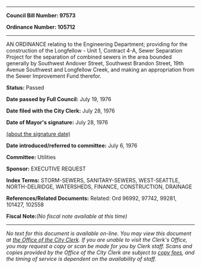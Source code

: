 

********

**Council Bill Number: 97573**
   
**Ordinance Number: 105712**
********

 AN ORDINANCE relating to the Engineering Department; providing for the construction of the Longfellow - Unit 1, Contract 4-A, Sewer Separation Project for the separation of combined sewers in the area bounded generally by Southwest Andover Street, Southwest Brandon Street, 19th Avenue Southwest and Longfellow Creek, and making an appropriation from the Sewer Improvement Fund therefor.

**Status:** Passed
   
**Date passed by Full Council:** July 19, 1976
   
**Date filed with the City Clerk:** July 28, 1976
   
**Date of Mayor's signature:** July 28, 1976
   
[(about the signature date)](/~public/approvaldate.htm)
   
   
   
**Date introduced/referred to committee:** July 6, 1976
   
**Committee:** Utilities
   
**Sponsor:** EXECUTIVE REQUEST
   
   
**Index Terms:** STORM-SEWERS, SANITARY-SEWERS, WEST-SEATTLE, NORTH-DELRIDGE, WATERSHEDS, FINANCE, CONSTRUCTION, DRAINAGE

**References/Related Documents:** Related: Ord 96992, 97742, 99281, 101427, 102558

**Fiscal Note:**_(No fiscal note available at this time)_
********

_No text for this document is available on-line. You may view this document at [the Office of the City Clerk](http://www.seattle.gov/leg/clerk/contactUs.htm). If you are unable to visit the Clerk's Office, you may request a copy or scan be made for you by Clerk staff. Scans and copies provided by the Office of the City Clerk are subject to [copy fees](http://clerk.seattle.gov/~public/clerkfees.htm), and the timing of service is dependent on the availability of staff._

